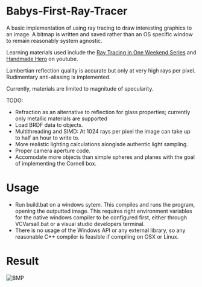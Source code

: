 # Babys-First-Ray-Tracer

A basic implementation of using ray tracing to draw interesting graphics to an image. A bitmap is written and saved rather than an OS specific window to remain reasonably system agnostic.

Learning materials used include the [Ray Tracing in One Weekend Series](https://raytracing.github.io/) and [Handmade Hero](https://handmadehero.org/) on youtube.

Lambertian reflection quality is accurate but only at very high rays per pixel. Rudimentary anti-aliasing is implemented.

Currently, materials are limited to magnitude of specularity. 

TODO:
- Refraction as an alternative to reflection for glass properties; currently only metallic materials are supported
- Load BRDF data to objects.
- Multithreading and SIMD: At 1024 rays per pixel the image can take up to half an hour to write to.
- More realistic lighting calculations alongisde authentic light sampling.
- Proper camera aperture code.
- Accomodate more objects than simple spheres and planes with the goal of implementing the Cornell box.

# Usage 
- Run build.bat on a windows sytem. This compiles and runs the program, opening the outputted image. This requires right environment variables for the native windows compiler to be configured first, either through VCVarsall.bat or a visual studio developers terminal.
- There is no usage of the Windows API or any external library, so any reasonable C++ compiler is feasible if compiling on OSX or Linux.

# Result 
![BMP](./data/test.bmp)
